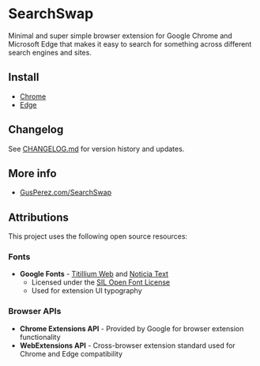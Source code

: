 # SearchSwap
Minimal and super simple browser extension for Google Chrome and Microsoft Edge that makes it easy to search for something across different search engines and sites.

## Install
* [Chrome](https://chrome.google.com/webstore/detail/searchswap/meakfdkjiehkccdibhahjlgnihicmlel)
* [Edge](https://microsoftedge.microsoft.com/addons/detail/searchswap/mhegncmnkpdckdpomfmedhflbfdkfpie)

## Changelog
See [CHANGELOG.md](CHANGELOG.md) for version history and updates.

## More info
* [GusPerez.com/SearchSwap](https://gusperez.com/searchswap/)

## Attributions

This project uses the following open source resources:

### Fonts
- **Google Fonts** - [Titillium Web](https://fonts.google.com/specimen/Titillium+Web) and [Noticia Text](https://fonts.google.com/specimen/Noticia+Text)
  - Licensed under the [SIL Open Font License](https://scripts.sil.org/cms/scripts/page.php?site_id=nrsi&id=OFL)
  - Used for extension UI typography

### Browser APIs
- **Chrome Extensions API** - Provided by Google for browser extension functionality
- **WebExtensions API** - Cross-browser extension standard used for Chrome and Edge compatibility